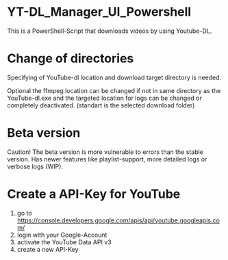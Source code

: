 # YT-DL_Manager_UI_Powershell
This is a PowerShell-Script that downloads videos by using Youtube-DL.



# Change of directories
Specifying of YouTube-dl location and download target directory is needed.

Optional the ffmpeg location can be changed if not in same directory as the YouTube-dl.exe and the targeted location for logs can be changed or completely deactivated. (standart is the selected download folder)

# Beta version
Caution! The beta version is more vulnerable to errors than the stable version.
Has newer features like playlist-support, more detailed logs or verbose logs (WIP).

# Create a API-Key for YouTube
1. go to https://console.developers.google.com/apis/api/youtube.googleapis.com/
2. login with your Google-Account
3. activate the YouTube Data API v3
4. create a new API-Key
